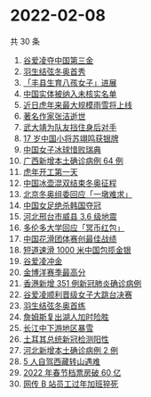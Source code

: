 # 2022-02-08

共 30 条

<!-- BEGIN -->
<!-- 最后更新时间 Tue Feb 08 2022 15:06:57 GMT+0800 (China Standard Time) -->

1. [谷爱凌夺中国第三金](https://www.zhihu.com/search?q=谷爱凌)
1. [羽生结弦冬奥首秀](https://www.zhihu.com/search?q=羽生结弦)
1. [「丰县生育八孩女子」进展](https://www.zhihu.com/search?q=丰县)
1. [中国实体被纳入未核实名单](https://www.zhihu.com/search?q=美商务部)
1. [近日虎年来最大规模雨雪将上线](https://www.zhihu.com/search?q=虎年最大规模雨雪将上线)
1. [著名作家张洁逝世](https://www.zhihu.com/search?q=张洁)
1. [武大靖为队友挡住身后对手](https://www.zhihu.com/search?q=武大靖)
1. [17 岁中国小将苏翊鸣获银牌](https://www.zhihu.com/search?q=苏翊鸣)
1. [中国女子冰球惜败瑞典](https://www.zhihu.com/search?q=冰球)
1. [广西新增本土确诊病例 64 例](https://www.zhihu.com/search?q=广西疫情)
1. [虎年开工第一天](https://www.zhihu.com/search?q=虎年开工)
1. [中国冰壶混双结束冬奥征程](https://www.zhihu.com/search?q=冰壶)
1. [北京冬奥组委回应「一墩难求」](https://www.zhihu.com/search?q=冰墩墩)
1. [中国女足绝杀韩国夺冠](https://www.zhihu.com/search?q=中国女足)
1. [河北邢台市威县 3.6 级地震](https://www.zhihu.com/search?q=河北邢台地震)
1. [多伦多大学回应「冥币红包」](https://www.zhihu.com/search?q=多伦多大学回应)
1. [中国花滑团体赛创最佳战绩](https://www.zhihu.com/search?q=花样滑冰)
1. [短道速滑 1000 米中国包揽金银](https://www.zhihu.com/search?q=短道速滑男子)
1. [谷爱凌冲金](https://www.zhihu.com/search?q=谷爱凌)
1. [金博洋赛季最高分](https://www.zhihu.com/search?q=金博洋赛季最高分)
1. [香港新增 351 例新冠肺炎确诊病例](https://www.zhihu.com/search?q=香港疫情)
1. [谷爱凌顺利晋级女子大跳台决赛](https://www.zhihu.com/search?q=谷爱凌)
1. [羽生结弦冬奥首练](https://www.zhihu.com/search?q=羽生结弦)
1. [詹姆斯复出湖人加时险胜](https://www.zhihu.com/search?q=湖人)
1. [长江中下游地区暴雪](https://www.zhihu.com/search?q=长江中下游地区暴雪)
1. [土耳其总统新冠检测阳性](https://www.zhihu.com/search?q=土耳其总统)
1. [河北新增本土确诊病例 2 例](https://www.zhihu.com/search?q=河北疫情)
1. [5 人自驾西藏转山遇难](https://www.zhihu.com/search?q=西藏转山遇难)
1. [2022 年春节档票房破 60 亿](https://www.zhihu.com/search?q=春节档票房)
1. [网传 B 站员工过年加班猝死](https://www.zhihu.com/search?q=B站员工过年加班猝死)

<!-- END -->
